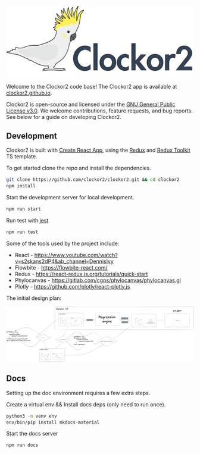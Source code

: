 ![](public/logo-with-text.png)

Welcome to the Clockor2 code base! The Clockor2 app is available at [clockor2.github.io](https://clockor2.github.io/).

Clockor2 is open-source and licensed under the [GNU General Public License v3.0](https://github.com/clockor2/clockor2/blob/main/LICENSE). We welcome contributions, feature requests, and bug reports. See below for a guide on developing Clockor2.  

## Development

Clockor2 is built with [Create React App](https://github.com/facebook/create-react-app), using the [Redux](https://redux.js.org/) and [Redux Toolkit](https://redux-toolkit.js.org/) TS template. 

To get started clone the repo and install the dependencies.

```bash
git clone https://github.com/clockor2/clockor2.git && cd clockor2
npm install
```

Start the development server for local development.

```bash
npm run start
```

Run test with [jest](https://jestjs.io/) 

```bash
npm run test
```

Some of the tools used by the project include:

- React - https://www.youtube.com/watch?v=s2skans2dP4&ab_channel=DennisIvy  
- Flowbite - https://flowbite-react.com/
- Redux - https://react-redux.js.org/tutorials/quick-start  
- Phylocanvas - https://gitlab.com/cgps/phylocanvas/phylocanvas.gl  
- Plotly - https://github.com/plotly/react-plotly.js

The initial design plan:

![](docs/images/design-plan.png)

## Docs 

Setting up the doc environment requires a few extra steps. 

Create a virtual env && Install docs deps (only need to run once).

```bash
python3 -m venv env
env/bin/pip install mkdocs-material
```

Start the docs server

```bash
npm run docs
```
